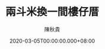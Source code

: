 ---
issue: 367
title: 兩斗米換一間樓仔厝
author: 陳秋貴
date: 2020-03-05T00:00:00.000+08:00
topic: 懷想
difficulty: 1
wikidata: Q131449166
wikidata_link: https://www.wikidata.org/wiki/Q131449166
author_wikidata_link: https://www.wikidata.org/wiki/undefined
author_wikidata: Q98096330
---